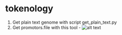 # tokenology

1. Get plain text genome with script get_plain_text.py
2. Get promotors.file with this tool - ![alt text](https://github.com/milesroberts-123/extract-promoter-sequences)
